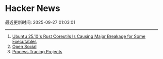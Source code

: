 # Hacker News

最近更新时间: 2025-09-27 01:03:01

--- 
1. [Ubuntu 25.10's Rust Coreutils Is Causing Major Breakage for Some Executables](https://www.phoronix.com/news/Ubuntu-25.10-Coreutils-Makeself) 
2. [Open Social](https://overreacted.io/open-social/) 
3. [Process Tracing Projects](https://github.com/oils-for-unix/oils/wiki/Process-Tracing-Projects) 
